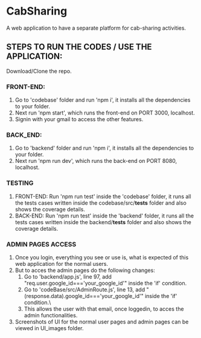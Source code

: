 # CabSharing
A web application to have a separate platform for cab-sharing activities.​
## STEPS TO RUN THE CODES / USE THE APPLICATION:

Download/Clone the repo.

### FRONT-END:

1. Go to 'codebase' folder and run 'npm i', it installs all the dependencies to your folder.
2. Next run 'npm start', which runs the front-end on PORT 3000, localhost.
3. Signin with your gmail to access the other features.

### BACK_END:

1. Go to 'backend' folder and run 'npm i', it installs all the dependencies to your folder.
2. Next run 'npm run dev', which runs the back-end on PORT 8080, localhost.


### TESTING

1. FRONT-END: Run 'npm run test' inside the 'codebase' folder, it runs all the tests cases written inside the codebase/src/__tests__ folder and also shows the coverage details.
2. BACK-END: Run 'npm run test' inside the 'backend' folder, it runs all the tests cases written inside the backend/__tests__ folder and also shows the coverage details.


### ADMIN PAGES ACCESS
1. Once you login, everything you see or use is, what is expected of this web application for the normal users.
2. But to acces the admin pages do the following changes:
    1. Go to 'backend/app.js', line 97, add "req.user.google_id==='your_google_id'" inside the 'if' condition.
    2. Go to 'codeBase/src/AdminRoute.js', line 13, add "(response.data).google_id==='your_google_id'" inside the 'if' condition.\\
    3. This allows the user with that email, once loggedin, to acces the admin functionalities.
3. Screenshots of UI for the normal user pages and admin pages can be viewed in UI_images folder.
